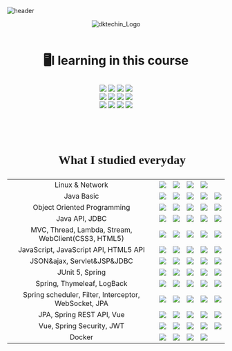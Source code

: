 ![header](https://capsule-render.vercel.app/api?type=soft&color=FEE500&height=150&section=header&text=Based%20on%20MSA%20Full%20Stack%20Developer-nl-Training%20Course%20with&fontSize=40)

<div align="center">

![dktechin_Logo](https://user-images.githubusercontent.com/110361222/227942032-e1ed4203-b0ec-4dbc-a70f-59a1528e0696.jpg)
<br /><br />

</div>

# <p align="center">🖥️I learning in this course</p>

<div align= "center"> 
<img src="https://img.shields.io/badge/Java-007396?style=for-the-badge&logo=OpenJDK&logoColor=white"/> 
<img src="https://img.shields.io/badge/Spring-6DB33F?style=for-the-badge&logo=Spring&logoColor=white">
<img src="https://img.shields.io/badge/javascript-F7DF1E?style=for-the-badge&logo=javascript&logoColor=black">
<img src="https://img.shields.io/badge/IntelliJ IDEA-000000?style=for-the-badge&logo=IntelliJIDEA&logoColor=white">
<br />
<img src="https://img.shields.io/badge/MySQL-4479A1?style=for-the-badge&logo=MySQL&logoColor=white">
<img src="https://img.shields.io/badge/MongoDB-47A248?style=for-the-badge&logo=MongoDB&logoColor=white">
<img src="https://img.shields.io/badge/linux-FCC624?style=for-the-badge&logo=linux&logoColor=white"> 
<img src="https://img.shields.io/badge/github-181717?style=for-the-badge&logo=github&logoColor=white">
<br />
<img src="https://img.shields.io/badge/css3-1572B6?style=for-the-badge&logo=css3&logoColor=white">
<img src="https://img.shields.io/badge/node.js-339933?style=for-the-badge&logo=Node.js&logoColor=white">
<img src="https://img.shields.io/badge/vue.js-4FC08D?style=for-the-badge&logo=vue.js&logoColor=white">  
<img src="https://img.shields.io/badge/html5-E34F26?style=for-the-badge&logo=html5&logoColor=white">
<br />

# <br /><P style= "font-family:NanumSqyare;"  align= "center">📄 What I studied everyday</P>

|                                                       |                                                                                                                                                                       |                                                                                                                                                                       |                                                                                                                                                                       |                                                                                                                                                                       |                                                                                                                                                                       |
| :---------------------------------------------------: | :-------------------------------------------------------------------------------------------------------------------------------------------------------------------: | :-------------------------------------------------------------------------------------------------------------------------------------------------------------------: | :-------------------------------------------------------------------------------------------------------------------------------------------------------------------: | :-------------------------------------------------------------------------------------------------------------------------------------------------------------------: | :-------------------------------------------------------------------------------------------------------------------------------------------------------------------: |
|                    Linux & Network                    | <a href="https://github.com/siiniii/kosa/blob/main/notes.md/230227.md" target="_blank"><img src="https://img.shields.io/badge/day01-F9D4D6?style=for-the-badge"/></a> | <a href="https://github.com/siiniii/kosa/blob/main/notes.md/230228.md" target="_blank"><img src="https://img.shields.io/badge/day02-F7B22E?style=for-the-badge"/></a> | <a href="https://github.com/siiniii/kosa/blob/main/notes.md/230302.md" target="_blank"><img src="https://img.shields.io/badge/day03-FEDC13?style=for-the-badge"/></a> | <a href="https://github.com/siiniii/kosa/blob/main/notes.md/230303.md" target="_blank"><img src="https://img.shields.io/badge/day04-2DA54A?style=for-the-badge"/></a> |                                                                                                                                                                       |
|                      Java Basic                       | <a href="https://github.com/siiniii/kosa/blob/main/notes.md/230306.md" target="_blank"><img src="https://img.shields.io/badge/day05-F9D4D6?style=for-the-badge"/></a> | <a href="https://github.com/siiniii/kosa/blob/main/notes.md/230307.md" target="_blank"><img src="https://img.shields.io/badge/day06-F7B22E?style=for-the-badge"/></a> | <a href="https://github.com/siiniii/kosa/blob/main/notes.md/230308.md" target="_blank"><img src="https://img.shields.io/badge/day07-FEDC13?style=for-the-badge"/></a> | <a href="https://github.com/siiniii/kosa/blob/main/notes.md/230309.md" target="_blank"><img src="https://img.shields.io/badge/day08-2DA54A?style=for-the-badge"/></a> | <a href="https://github.com/siiniii/kosa/blob/main/notes.md/230310.md" target="_blank"><img src="https://img.shields.io/badge/day09-7C9CBE?style=for-the-badge"/></a> |
|              Object Oriented Programming              | <a href="https://github.com/siiniii/kosa/blob/main/notes.md/230313.md" target="_blank"><img src="https://img.shields.io/badge/day10-F9D4D6?style=for-the-badge"/></a> | <a href="https://github.com/siiniii/kosa/blob/main/notes.md/230314.md" target="_blank"><img src="https://img.shields.io/badge/day11-F7B22E?style=for-the-badge"/></a> | <a href="https://github.com/siiniii/kosa/blob/main/notes.md/230315.md" target="_blank"><img src="https://img.shields.io/badge/day12-FEDC13?style=for-the-badge"/></a> | <a href="https://github.com/siiniii/kosa/blob/main/notes.md/230316.md" target="_blank"><img src="https://img.shields.io/badge/day13-2DA54A?style=for-the-badge"/></a> | <a href="https://github.com/siiniii/kosa/blob/main/notes.md/230317.md" target="_blank"><img src="https://img.shields.io/badge/day14-7C9CBE?style=for-the-badge"/></a> |
|                    Java API, JDBC                     | <a href="https://github.com/siiniii/kosa/blob/main/notes.md/230320.md" target="_blank"><img src="https://img.shields.io/badge/day15-F9D4D6?style=for-the-badge"/></a> | <a href="https://github.com/siiniii/kosa/blob/main/notes.md/230321.md" target="_blank"><img src="https://img.shields.io/badge/day16-F7B22E?style=for-the-badge"/></a> | <a href="https://github.com/siiniii/kosa/blob/main/notes.md/230322.md" target="_blank"><img src="https://img.shields.io/badge/day17-FEDC13?style=for-the-badge"/></a> | <a href="https://github.com/siiniii/kosa/blob/main/notes.md/230323.md" target="_blank"><img src="https://img.shields.io/badge/day18-2DA54A?style=for-the-badge"/></a> | <a href="https://github.com/siiniii/kosa/blob/main/notes.md/230324.md" target="_blank"><img src="https://img.shields.io/badge/day19-7C9CBE?style=for-the-badge"/></a> |
|  MVC, Thread, Lambda, Stream, WebClient(CSS3, HTML5)  | <a href="https://github.com/siiniii/kosa/blob/main/notes.md/230327.md" target="_blank"><img src="https://img.shields.io/badge/day20-F9D4D6?style=for-the-badge"/></a> | <a href="https://github.com/siiniii/kosa/blob/main/notes.md/230328.md" target="_blank"><img src="https://img.shields.io/badge/day21-F7B22E?style=for-the-badge"/></a> | <a href="https://github.com/siiniii/kosa/blob/main/notes.md/230329.md" target="_blank"><img src="https://img.shields.io/badge/day22-FEDC13?style=for-the-badge"/></a> | <a href="https://github.com/siiniii/kosa/blob/main/notes.md/230330.md" target="_blank"><img src="https://img.shields.io/badge/day23-2DA54A?style=for-the-badge"/></a> | <a href="https://github.com/siiniii/kosa/blob/main/notes.md/230331.md" target="_blank"><img src="https://img.shields.io/badge/day24-7C9CBE?style=for-the-badge"/></a> |
|         JavaScript, JavaScript API, HTML5 API         | <a href="https://github.com/siiniii/kosa/blob/main/notes.md/230403.md" target="_blank"><img src="https://img.shields.io/badge/day25-F9D4D6?style=for-the-badge"/></a> | <a href="https://github.com/siiniii/kosa/blob/main/notes.md/230404.md" target="_blank"><img src="https://img.shields.io/badge/day26-F7B22E?style=for-the-badge"/></a> | <a href="https://github.com/siiniii/kosa/blob/main/notes.md/230405.md" target="_blank"><img src="https://img.shields.io/badge/day27-FEDC13?style=for-the-badge"/></a> | <a href="https://github.com/siiniii/kosa/blob/main/notes.md/230406.md" target="_blank"><img src="https://img.shields.io/badge/day28-2DA54A?style=for-the-badge"/></a> | <a href="https://github.com/siiniii/kosa/blob/main/notes.md/230407.md" target="_blank"><img src="https://img.shields.io/badge/day29-7C9CBE?style=for-the-badge"/></a> |
|              JSON&ajax, Servlet&JSP&JDBC              | <a href="https://github.com/siiniii/kosa/blob/main/notes.md/230410.md" target="_blank"><img src="https://img.shields.io/badge/day30-F9D4D6?style=for-the-badge"/></a> | <a href="https://github.com/siiniii/kosa/blob/main/notes.md/230411.md" target="_blank"><img src="https://img.shields.io/badge/day31-F7B22E?style=for-the-badge"/></a> | <a href="https://github.com/siiniii/kosa/blob/main/notes.md/230412.md" target="_blank"><img src="https://img.shields.io/badge/day32-FEDC13?style=for-the-badge"/></a> | <a href="https://github.com/siiniii/kosa/blob/main/notes.md/230413.md" target="_blank"><img src="https://img.shields.io/badge/day33-2DA54A?style=for-the-badge"/></a> | <a href="https://github.com/siiniii/kosa/blob/main/notes.md/230417.md" target="_blank"><img src="https://img.shields.io/badge/day34-7C9CBE?style=for-the-badge"/></a> |
|                    JUnit 5, Spring                    | <a href="https://github.com/siiniii/kosa/blob/main/notes.md/230420.md" target="_blank"><img src="https://img.shields.io/badge/day35-F9D4D6?style=for-the-badge"/></a> | <a href="https://github.com/siiniii/kosa/blob/main/notes.md/230420.md" target="_blank"><img src="https://img.shields.io/badge/day36-F7B22E?style=for-the-badge"/></a> | <a href="https://github.com/siiniii/kosa/blob/main/notes.md/230421.md" target="_blank"><img src="https://img.shields.io/badge/day37-FEDC13?style=for-the-badge"/></a> | <a href="https://github.com/siiniii/kosa/blob/main/notes.md/230424.md" target="_blank"><img src="https://img.shields.io/badge/day38-2DA54A?style=for-the-badge"/></a> | <a href="https://github.com/siiniii/kosa/blob/main/notes.md/230425.md" target="_blank"><img src="https://img.shields.io/badge/day39-7C9CBE?style=for-the-badge"/></a> |
|              Spring, Thymeleaf, LogBack               | <a href="https://github.com/siiniii/kosa/blob/main/notes.md/230426.md" target="_blank"><img src="https://img.shields.io/badge/day40-F9D4D6?style=for-the-badge"/></a> | <a href="https://github.com/siiniii/kosa/blob/main/notes.md/230427.md" target="_blank"><img src="https://img.shields.io/badge/day41-F7B22E?style=for-the-badge"/></a> | <a href="https://github.com/siiniii/kosa/blob/main/notes.md/230428.md" target="_blank"><img src="https://img.shields.io/badge/day42-FEDC13?style=for-the-badge"/></a> | <a href="https://github.com/siiniii/kosa/blob/main/notes.md/230501.md" target="_blank"><img src="https://img.shields.io/badge/day43-2DA54A?style=for-the-badge"/></a> | <a href="https://github.com/siiniii/kosa/blob/main/notes.md/230510.md" target="_blank"><img src="https://img.shields.io/badge/day49-7C9CBE?style=for-the-badge"/></a> |
| Spring scheduler, Filter, Interceptor, WebSocket, JPA | <a href="https://github.com/siiniii/kosa/blob/main/notes.md/230511.md" target="_blank"><img src="https://img.shields.io/badge/day50-F9D4D6?style=for-the-badge"/></a> | <a href="https://github.com/siiniii/kosa/blob/main/notes.md/230512.md" target="_blank"><img src="https://img.shields.io/badge/day51-F7B22E?style=for-the-badge"/></a> | <a href="https://github.com/siiniii/kosa/blob/main/notes.md/230515.md" target="_blank"><img src="https://img.shields.io/badge/day52-FEDC13?style=for-the-badge"/></a> | <a href="https://github.com/siiniii/kosa/blob/main/notes.md/230516.md" target="_blank"><img src="https://img.shields.io/badge/day53-2DA54A?style=for-the-badge"/></a> | <a href="https://github.com/siiniii/kosa/blob/main/notes.md/230517.md" target="_blank"><img src="https://img.shields.io/badge/day54-7C9CBE?style=for-the-badge"/></a> |
|               JPA, Spring REST API, Vue               | <a href="https://github.com/siiniii/kosa/blob/main/notes.md/230518.md" target="_blank"><img src="https://img.shields.io/badge/day55-F9D4D6?style=for-the-badge"/></a> | <a href="https://github.com/siiniii/kosa/blob/main/notes.md/230519.md" target="_blank"><img src="https://img.shields.io/badge/day56-F7B22E?style=for-the-badge"/></a> | <a href="https://github.com/siiniii/kosa/blob/main/notes.md/230520.md" target="_blank"><img src="https://img.shields.io/badge/day57-FEDC13?style=for-the-badge"/></a> | <a href="https://github.com/siiniii/kosa/blob/main/notes.md/230522.md" target="_blank"><img src="https://img.shields.io/badge/day58-2DA54A?style=for-the-badge"/></a> | <a href="https://github.com/siiniii/kosa/blob/main/notes.md/230523.md" target="_blank"><img src="https://img.shields.io/badge/day59-7C9CBE?style=for-the-badge"/></a> |
|               Vue, Spring Security, JWT               | <a href="https://github.com/siiniii/kosa/blob/main/notes.md/230524.md" target="_blank"><img src="https://img.shields.io/badge/day60-F9D4D6?style=for-the-badge"/></a> | <a href="https://github.com/siiniii/kosa/blob/main/notes.md/230525.md" target="_blank"><img src="https://img.shields.io/badge/day61-F7B22E?style=for-the-badge"/></a> | <a href="https://github.com/siiniii/kosa/blob/main/notes.md/230526.md" target="_blank"><img src="https://img.shields.io/badge/day62-FEDC13?style=for-the-badge"/></a> | <a href="https://github.com/siiniii/kosa/blob/main/notes.md/230529.md" target="_blank"><img src="https://img.shields.io/badge/day63-2DA54A?style=for-the-badge"/></a> | <a href="https://github.com/siiniii/kosa/blob/main/notes.md/230530.md" target="_blank"><img src="https://img.shields.io/badge/day64-7C9CBE?style=for-the-badge"/></a> |
|                        Docker                         | <a href="https://github.com/siiniii/kosa/blob/main/notes.md/230609.md" target="_blank"><img src="https://img.shields.io/badge/day69-F9D4D6?style=for-the-badge"/></a> | <a href="https://github.com/siiniii/kosa/blob/main/notes.md/230612.md" target="_blank"><img src="https://img.shields.io/badge/day70-F7B22E?style=for-the-badge"/></a> | <a href="https://github.com/siiniii/kosa/blob/main/notes.md/230613.md" target="_blank"><img src="https://img.shields.io/badge/day71-FEDC13?style=for-the-badge"/></a> | <a href="https://github.com/siiniii/kosa/blob/main/notes.md/230614.md" target="_blank"><img src="https://img.shields.io/badge/day71-2DA54A?style=for-the-badge"/></a> |

<!--       <a href="https://github.com/siiniii/kosa/blob/main/notes.md/230530.md" target="_blank"><img src="https://img.shields.io/badge/day64-7C9CBE?style=for-the-badge"/></a> |
  -->
